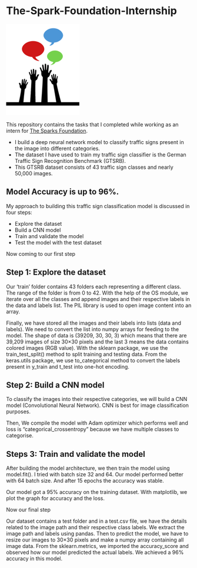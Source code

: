 # The-Spark-Foundation-Internship
![](https://github.com/Anunitanand/The-Spark-Foundation-Internship/blob/main/img/logo.png)

This repository contains the tasks that I completed while working as an intern for [The Sparks Foundation](https://www.thesparksfoundationsingapore.org/).

- I build a deep neural network model to classify traffic signs present in the image into different categories.
- The dataset I have used to train my traffic sign classifier is the German Traffic Sign Recognition Benchmark (GTSRB).
- This GTSRB dataset consists of 43 traffic sign classes and nearly 50,000 images.

## Model Accuracy is up to 96%.

My approach to building this traffic sign classification model is discussed in four steps:

- Explore the dataset
- Build a CNN model
- Train and validate the model
- Test the model with the test dataset


Now coming to our first step

## Step 1: Explore the dataset
Our ‘train’ folder contains 43 folders each representing a different class. The range of the folder is from 0 to 42. With the help of the OS module, we iterate over all the classes and append images and their respective labels in the data and labels list.
The PIL library is used to open image content into an array.

Finally, we have stored all the images and their labels into lists (data and labels).
We need to convert the list into numpy arrays for feeding to the model.
The shape of data is (39209, 30, 30, 3) which means that there are 39,209 images of size 30×30 pixels and the last 3 means the data contains colored images (RGB value).
With the sklearn package, we use the train_test_split() method to split training and testing data.
From the keras.utils package, we use to_categorical method to convert the labels present in y_train and t_test into one-hot encoding.

## Step 2: Build a CNN model
To classify the images into their respective categories, we will build a CNN model (Convolutional Neural Network). CNN is best for image classification purposes.

Then, We compile the model with Adam optimizer which performs well and loss is “categorical_crossentropy” because we have multiple classes to categorise.


## Steps 3: Train and validate the model
After building the model architecture, we then train the model using model.fit(). I tried with batch size 32 and 64. Our model performed better with 64 batch size. And after 15 epochs the accuracy was stable.

Our model got a 95% accuracy on the training dataset. With matplotlib, we plot the graph for accuracy and the loss.

Now our final step

Our dataset contains a test folder and in a test.csv file, we have the details related to the image path and their respective class labels. We extract the image path and labels using pandas. Then to predict the model, we have to resize our images to 30×30 pixels and make a numpy array containing all image data. From the sklearn.metrics, we imported the accuracy_score and observed how our model predicted the actual labels. We achieved a 96% accuracy in this model.

